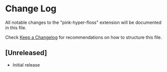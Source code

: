 # Change Log

All notable changes to the "pink-hyper-floss" extension will be documented in this file.

Check [Keep a Changelog](http://keepachangelog.com/) for recommendations on how to structure this file.

## [Unreleased]

- Initial release
